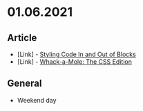 # 01.06.2021

## Article

- \[Link\] - [Styling Code In and Out of Blocks](https://css-tricks.com/styling-code-in-and-out-of-blocks/)
- \[Link\] - [Whack-a-Mole: The CSS Edition](https://css-tricks.com/whack-a-mole-the-css-edition/)

## General

- Weekend day
